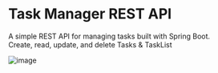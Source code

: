 # Task Manager REST API

A simple REST API for managing tasks built with Spring Boot.\
Create, read, update, and delete Tasks & TaskList

![image](https://github.com/user-attachments/assets/a2c53ff3-2b21-4ce5-97b1-873e2f0be0df)
